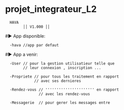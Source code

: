 # projet_integrateur_L2



      HAVA       
            ││ V1.000 ││                 


  #► App disponible:                                     
                                                        
      -hava //app par defaut                            
                                                        
                                                        
  #► App a venir:                                        
                                                        
      -User // pour la gestion utilisatieur telle que   
            // leur connexion , inscription ...         
                                                        
      -Propriete // pour tous les traitement en rapport 
                 // avec ses dernieres                  
                                                        
      -Rendez-vous // '''''''''''''''''''''' en rapport 
                   // avec les rendez-vous              
                                                        
      -Messagerie  // pour gerer les messages entre     
                                                        
                                                     
